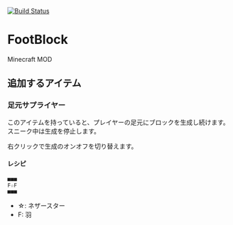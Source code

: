 [![Build Status](https://drone.io/github.com/AtoCrafter/FootBlock/status.png)](https://drone.io/github.com/AtoCrafter/FootBlock/latest)

# FootBlock

Minecraft MOD


## 追加するアイテム

### 足元サプライヤー

このアイテムを持っていると、プレイヤーの足元にブロックを生成し続けます。
スニーク中は生成を停止します。

右クリックで生成のオンオフを切り替えます。

#### レシピ

```
■■■
F☆F
■■■
```

- ☆: ネザースター
- F: 羽
